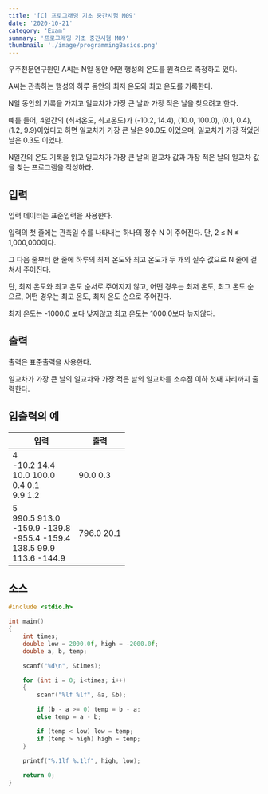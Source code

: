 ```yaml
---
title: '[C] 프로그래밍 기초 중간시험 M09'
date: '2020-10-21'
category: 'Exam'
summary: '프로그래밍 기초 중간시험 M09'
thumbnail: './image/programmingBasics.png'
---
```

우주천문연구원인 A씨는 N일 동안 어떤 행성의 온도를 원격으로 측정하고 있다.

A씨는 관측하는 행성의 하루 동안의 최저 온도와 최고 온도를 기록한다.

N일 동안의 기록을 가지고 일교차가 가장 큰 날과 가장 적은 날을 찾으려고 한다.

예를 들어, 4일간의 (최저온도, 최고온도)가 (-10.2, 14.4), (10.0, 100.0), (0.1, 0.4), (1.2, 9.9)이었다고 하면 일교차가 가장 큰 날은 90.0도 이었으며, 일교차가 가장 적었던 날은 0.3도 이었다.

N일간의 온도 기록을 읽고 일교차가 가장 큰 날의 일교차 값과 가장 적은 날의 일교차 값을 찾는
프로그램을 작성하라.

## 입력
입력 데이터는 표준입력을 사용한다.

입력의 첫 줄에는 관측일 수를 나타내는 하나의 정수 N 이 주어진다. 단, 2 ≤ N ≤ 1,000,000이다.

그 다음 줄부터 한 줄에 하루의 최저 온도와 최고 온도가 두 개의 실수 값으로 N 줄에 걸쳐서 주어진다.

단, 최저 온도와 최고 온도 순서로 주어지지 않고, 어떤 경우는 최저 온도, 최고 온도 순으로, 어떤 경우는 최고 온도, 최저 온도 순으로 주어진다.

최저 온도는 -1000.0 보다 낮지않고 최고 온도는 1000.0보다 높지않다.

## 출력
출력은 표준출력을 사용한다.

일교차가 가장 큰 날의 일교차와 가장 적은 날의 일교차를 소수점 이하 첫째 자리까지 출력한다.


## 입출력의 예

|입력|출력|
|---|---|
|4<br>-10.2 14.4<br>10.0 100.0<br>0.4 0.1<br>9.9 1.2|90.0 0.3|
|5<br>990.5 913.0<br>-159.9 -139.8<br>-955.4 -159.4<br>138.5 99.9<br>113.6 -144.9|796.0 20.1|

## 소스
```c
#include <stdio.h>

int main()
{
	int times;
	double low = 2000.0f, high = -2000.0f;
	double a, b, temp;

	scanf("%d\n", &times);

	for (int i = 0; i<times; i++)
	{
		scanf("%lf %lf", &a, &b);

		if (b - a >= 0) temp = b - a;
		else temp = a - b;

		if (temp < low) low = temp;
		if (temp > high) high = temp;
	}

	printf("%.1lf %.1lf", high, low);
	
	return 0;
}
```